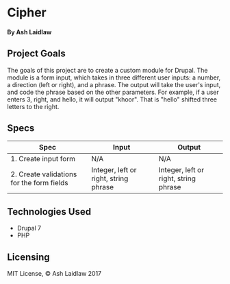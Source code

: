# Cipher
#### By Ash Laidlaw

## Project Goals

The goals of this project are to create a custom module for Drupal. The module is a form input, which takes in three different user inputs: a number, a direction (left or right), and a phrase. The output will take the user's input, and code the phrase based on the other parameters. For example, if a user enters 3, right, and hello, it will output "khoor". That is "hello" shifted three letters to the right.

## Specs

|     Spec     |     Input     |     Output     |
| ------------ | ------------- | -------------- |
| 1. Create input form | N/A | N/A |
| 2. Create validations for the form fields | Integer, left or right, string phrase | Integer, left or right, string phrase |

## Technologies Used

* Drupal 7
* PHP

## Licensing

MIT License, © Ash Laidlaw 2017
